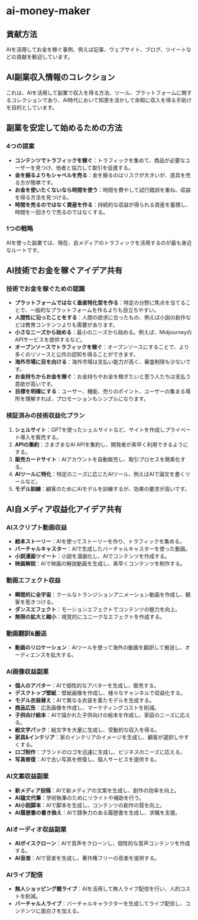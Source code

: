 # ai-money-maker

## 貢献方法

AIを活用してお金を稼ぐ事例、例えば記事、ウェブサイト、ブログ、ツイートなどの貢献を歓迎しています。

## AI副業収入情報のコレクション

これは、AIを活用して副業で収入を得る方法、ツール、プラットフォームに関するコレクションであり、AI時代において知恵を活かして余暇に収入を得る手助けを目的としています。

## 副業を安定して始めるための方法

### 4つの提案
- **コンテンツでトラフィックを稼ぐ**：トラフィックを集めて、商品が必要なユーザーを見つけ、他者と協力して取引を促進する。
- **金を掘るよりもシャベルを売る**：金を掘るのはリスクが大きいが、道具を売る方が簡単です。
- **お金を使いたくないなら時間を使う**：時間を費やして試行錯誤を重ね、収益を得る方法を見つける。
- **時間を売るのではなく資産を作る**：持続的な収益が得られる資産を蓄積し、時間を一回きりで売るのではなくする。

### 1つの戦略
AIを使った副業では、現在、自メディアのトラフィックを活用するのが最も身近なルートです。

## AI技術でお金を稼ぐアイデア共有

### 技術でお金を稼ぐための認識
- **プラットフォームではなく垂直特化型を作る**：特定の分野に焦点を当てることで、一般的なプラットフォームを作るよりも目立ちやすい。
- **人間性に沿ったことをする**：人間の欲求に合ったもの、例えば小説の創作などは教育コンテンツよりも需要があります。
- **小さなニーズから始める**：最小のニーズから始める。例えば、MidjourneyのAPIサービスを提供するなど。
- **オープンソースでトラフィックを稼ぐ**：オープンソースにすることで、より多くのリソースと公共の認知を得ることができます。
- **海外市場に目を向ける**：海外市場は支払い能力が高く、審査制限も少ないです。
- **お金持ちからお金を稼ぐ**：お金持ちやお金を稼ぎたいと思う人たちは支払う意欲が高いです。
- **目標を明確にする**：ユーザー、機能、売りのポイント、ユーザーの集まる場所を理解すれば、プロモーションもシンプルになります。

### 検証済みの技術収益化プラン
1. **シェルサイト**：GPTを使ったシェルサイトなど、サイトを作成しプライベート導入を販売する。
2. **APIの集約**：さまざまなAI APIを集約し、開発者が素早く利用できるようにする。
3. **販売カードサイト**：AIアカウントを自動販売し、取引プロセスを簡素化する。
4. **AIツールに特化**：特定のニーズに応じたAIツール、例えばAIで論文を書くツールなど。
5. **モデル訓練**：顧客のためにAIモデルを訓練するが、効果の要求が高いです。

## AI自メディア収益化アイデア共有

### AIスクリプト動画収益
- **絵本ストーリー**：AIを使ってストーリーを作り、トラフィックを集める。
- **バーチャルキャスター**：AIで生成したバーチャルキャスターを使った動画。
- **小説漫画ツイート**：小説を漫画化し、AIでコンテンツを作成する。
- **映画解説**：AIで映画の解説動画を生成し、素早くコンテンツを制作する。

### 動画エフェクト収益
- **瞬間的に全宇宙**：クールなトランジションアニメーション動画を作成し、観客を惹きつける。
- **ダンスエフェクト**：モーションエフェクトでコンテンツの魅力を向上。
- **無限の拡大と縮小**：視覚的にユニークなエフェクトを作成する。

### 動画翻訳&搬送
- **動画のリロケーション**：AIツールを使って海外の動画を翻訳して搬送し、オーディエンスを拡大する。

### AI画像収益副業
- **個人のアバター**：AIで個性的なアバターを生成し、販売する。
- **デスクトップ壁紙**：壁紙画像を作成し、様々なチャンネルで収益化する。
- **モデル衣装替え**：AIで異なる衣装を着たモデルを生成する。
- **商品広告**：広告画像を作成し、マーケティングコストを削減。
- **子供向け絵本**：AIで描かれた子供向けの絵本を作成し、家庭のニーズに応える。
- **絵文字パック**：絵文字を大量に生成し、受動的な収入を得る。
- **家具&インテリア**：家のインテリアのイメージを生成し、顧客が選択しやすくする。
- **ロゴ制作**：ブランドのロゴを迅速に生成し、ビジネスのニーズに応える。
- **写真修復**：AIで古い写真を修復し、個人サービスを提供する。

### AI文案収益副業
- **新メディア投稿**：AIで新メディアの文案を生成し、創作の効率を向上。
- **AI論文代筆**：学術執筆のためにリライトや補助を行う。
- **AI小説脚本**：AIで脚本を生成し、コンテンツの創作の質を向上。
- **AI履歴書の書き換え**：AIで競争力のある履歴書を生成し、求職を支援。

### AIオーディオ収益副業
- **AIボイスクローン**：AIで音声をクローンし、個性的な音声コンテンツを作成する。
- **AI音楽**：AIで音楽を生成し、著作権フリーの音楽を提供する。

### AIライブ配信
- **無人ショッピング棚ライブ**：AIを活用して無人ライブ配信を行い、人的コストを削減。
- **バーチャル人ライブ**：バーチャルキャラクターを生成してライブ配信し、コンテンツに面白さを加える。